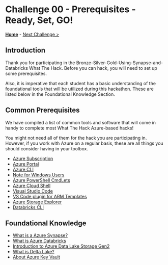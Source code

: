 # Challenge 00 - Prerequisites - Ready, Set, GO!

**[Home](../README.md)** - [Next Challenge >](./Challenge-01.md)

## Introduction

Thank you for participating in the Bronze-Silver-Gold-Using-Synapse-and-Databricks What The Hack. Before you can hack, you will need to set up some prerequisites.

Also, it is imperative that each student has a basic understanding of the foundational tools that will be utilized during this hackathon.  These are listed below in the Foundational Knowledge Section.

## Common Prerequisites

We have compiled a list of common tools and software that will come in handy to complete most What The Hack Azure-based hacks!

You might not need all of them for the hack you are participating in. However, if you work with Azure on a regular basis, these are all things you should consider having in your toolbox.

<!-- If you are editing this template manually, be aware that these links are only designed to work if this Markdown file is in the /xxx-HackName/Student/ folder of your hack. -->

- [Azure Subscription](../../000-HowToHack/WTH-Common-Prerequisites.md#azure-subscription)
- [Azure Portal](../../000-HowToHack/WTH-Common-Prerequisites.md#azure-portal)
- [Azure CLI](../../000-HowToHack/WTH-Common-Prerequisites.md#azure-cli)
- [Note for Windows Users](../../000-HowToHack/WTH-Common-Prerequisites.md#note-for-windows-users)
- [Azure PowerShell CmdLets](../../000-HowToHack/WTH-Common-Prerequisites.md#azure-powershell-cmdlets)
- [Azure Cloud Shell](../../000-HowToHack/WTH-Common-Prerequisites.md#azure-cloud-shell)
- [Visual Studio Code](../../000-HowToHack/WTH-Common-Prerequisites.md#visual-studio-code)
- [VS Code plugin for ARM Templates](../../000-HowToHack/WTH-Common-Prerequisites.md#visual-studio-code-plugins-for-arm-templates)
- [Azure Storage Explorer](../../000-HowToHack/WTH-Common-Prerequisites.md#azure-storage-explorer)
- [Databricks CLI](https://learn.microsoft.com/en-us/azure/databricks/dev-tools/cli/)


## Foundational Knowledge

- [What is a Azure Synapse?](https://learn.microsoft.com/en-us/azure/synapse-analytics/overview-what-is)
- [What is Azure Databricks](https://learn.microsoft.com/en-us/azure/databricks/introduction/)
- [Introduction to Azure Data Lake Storage Gen2](https://learn.microsoft.com/en-us/azure/storage/blobs/data-lake-storage-introduction)
- [What is Delta Lake?](https://learn.microsoft.com/en-us/azure/databricks/delta/)
- [About Azure Key Vault](https://learn.microsoft.com/en-us/azure/key-vault/general/overview)
